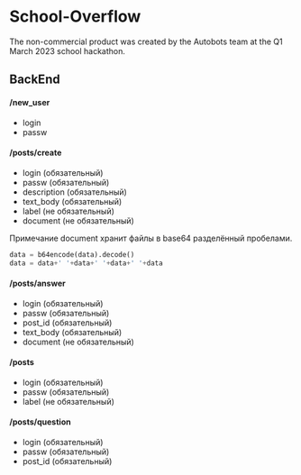 # School-Overflow

The non-commercial product was created by the Autobots team at the Q1 March 2023 school hackathon.

## BackEnd

#### /new_user
- login
- passw

#### /posts/create
- login         (обязательный)
- passw         (обязательный)
- description   (обязательный)
- text_body     (обязательный)
- label         (не обязательный)
- document      (не обязательный)

Примечание document хранит файлы в base64 разделённый пробелами.

```python
data = b64encode(data).decode()
data = data+' '+data+' '+data+' '+data
```

#### /posts/answer
- login         (обязательный)
- passw         (обязательный)
- post_id       (обязательный)
- text_body     (обязательный)
- document      (не обязательный)

#### /posts
- login         (обязательный)
- passw         (обязательный)
- label         (не обязательный)

#### /posts/question
- login         (обязательный)
- passw         (обязательный)
- post_id       (обязательный)